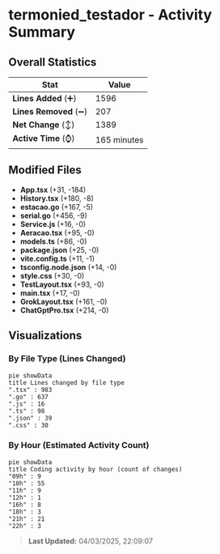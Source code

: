 # termonied_testador - Activity Summary 

## Overall Statistics

| Stat                   | Value                                                             |
| ---------------------- | ----------------------------------------------------------------- |
| **Lines Added** (➕)   | 1596                                          |
| **Lines Removed** (➖) | 207                                        |
| **Net Change** (↕)    | 1389                |
| **Active Time** (⌚)   | 165 minutes |


## Modified Files
- **App.tsx** (+31, -184)
- **History.tsx** (+180, -8)
- **estacao.go** (+167, -5)
- **serial.go** (+456, -9)
- **Service.js** (+16, -0)
- **Aeracao.tsx** (+95, -0)
- **models.ts** (+86, -0)
- **package.json** (+25, -0)
- **vite.config.ts** (+11, -1)
- **tsconfig.node.json** (+14, -0)
- **style.css** (+30, -0)
- **TestLayout.tsx** (+93, -0)
- **main.tsx** (+17, -0)
- **GrokLayout.tsx** (+161, -0)
- **ChatGptPro.tsx** (+214, -0)

## Visualizations

### By File Type (Lines Changed)

```mermaid
pie showData
title Lines changed by file type
".tsx" : 983
".go" : 637
".js" : 16
".ts" : 98
".json" : 39
".css" : 30
```

### By Hour (Estimated Activity Count)

```mermaid
pie showData
title Coding activity by hour (count of changes)
"09h" : 9
"10h" : 55
"11h" : 9
"12h" : 1
"16h" : 8
"18h" : 3
"21h" : 21
"22h" : 3
```


> **Last Updated:** 04/03/2025, 22:09:07